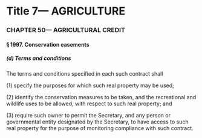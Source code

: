 
# Title 7— AGRICULTURE
### CHAPTER 50— AGRICULTURAL CREDIT
#### § 1997. Conservation easements
##### (d) Terms and conditions

The terms and conditions specified in each such contract shall

(1) specify the purposes for which such real property may be used;

(2) identify the conservation measures to be taken, and the recreational and wildlife uses to be allowed, with respect to such real property; and

(3) require such owner to permit the Secretary, and any person or governmental entity designated by the Secretary, to have access to such real property for the purpose of monitoring compliance with such contract.
